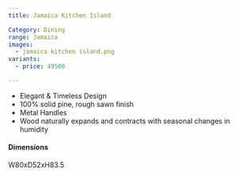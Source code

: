 ```yaml
---
title: Jamaica Kitchen Island

Category: Dining
range: Jamaica
images:
  - jamaica kitchen island.png
variants:
  - price: 49500

---
```

* Elegant & Timeless Design
* 100% solid pine, rough sawn finish
* Metal Handles
* Wood naturally expands and contracts with seasonal changes in humidity

#### Dimensions
W80xD52xH83.5
